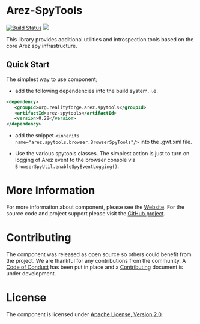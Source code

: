# Arez-SpyTools

[![Build Status](https://secure.travis-ci.org/arez/arez-spytools.png?branch=master)](http://travis-ci.org/arez/arez-spytools)
[<img src="https://img.shields.io/maven-central/v/org.realityforge.arez.spytools/arez-spytools.svg?label=latest%20release"/>](http://search.maven.org/#search%7Cga%7C1%7Cg%3A%22org.realityforge.arez.spytools%22)

This library provides additional utilities and introspection tools based on the core Arez spy infrastructure.

## Quick Start

The simplest way to use component;

* add the following dependencies into the build system. i.e.

```xml
<dependency>
   <groupId>org.realityforge.arez.spytools</groupId>
   <artifactId>arez-spytools</artifactId>
   <version>0.28</version>
</dependency>
```

* add the snippet `<inherits name="arez.spytools.browser.BrowserSpyTools"/>` into the .gwt.xml file.

* Use the various spytools classes. The simplest action is just to turn on logging of Arez event to
  the browser console via `BrowserSpyUtil.enableSpyEventLogging()`.

# More Information

For more information about component, please see the [Website](https://arez.github.io/spytools). For the
source code and project support please visit the [GitHub project](https://github.com/arez/arez-spytools).

# Contributing

The component was released as open source so others could benefit from the project. We are thankful for any
contributions from the community. A [Code of Conduct](CODE_OF_CONDUCT.md) has been put in place and
a [Contributing](CONTRIBUTING.md) document is under development.

# License

The component is licensed under [Apache License, Version 2.0](LICENSE).
